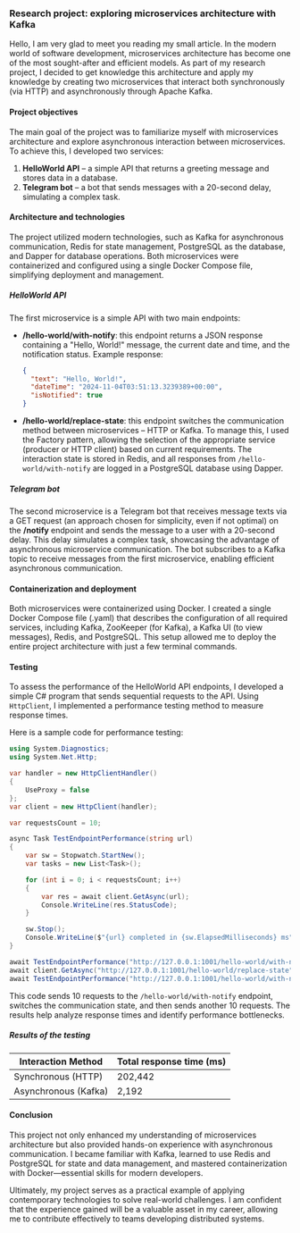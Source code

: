 ﻿### Research project: exploring microservices architecture with Kafka

Hello, I am very glad to meet you reading my small article. In the modern world of software development, microservices architecture has become one of the most sought-after and efficient models. As part of my research project, I decided to get knowledge this architecture and apply my knowledge by creating two microservices that interact both synchronously (via HTTP) and asynchronously through Apache Kafka.

#### Project objectives

The main goal of the project was to familiarize myself with microservices architecture and explore asynchronous interaction between microservices. To achieve this, I developed two services:

1. **HelloWorld API** – a simple API that returns a greeting message and stores data in a database.
2. **Telegram bot** – a bot that sends messages with a 20-second delay, simulating a complex task.

#### Architecture and technologies

The project utilized modern technologies, such as Kafka for asynchronous communication, Redis for state management, PostgreSQL as the database, and Dapper for database operations. Both microservices were containerized and configured using a single Docker Compose file, simplifying deployment and management.

##### HelloWorld API

The first microservice is a simple API with two main endpoints:

- **/hello-world/with-notify**: this endpoint returns a JSON response containing a "Hello, World!" message, the current date and time, and the notification status. Example response:

  ```json
  {
    "text": "Hello, World!",
    "dateTime": "2024-11-04T03:51:13.3239389+00:00",
    "isNotified": true
  }
  ```

- **/hello-world/replace-state**: this endpoint switches the communication method between microservices – HTTP or Kafka. To manage this, I used the Factory pattern, allowing the selection of the appropriate service (producer or HTTP client) based on current requirements. The interaction state is stored in Redis, and all responses from `/hello-world/with-notify` are logged in a PostgreSQL database using Dapper.

##### Telegram bot

The second microservice is a Telegram bot that receives message texts via a GET request (an approach chosen for simplicity, even if not optimal) on the **/notify** endpoint and sends the message to a user with a 20-second delay. This delay simulates a complex task, showcasing the advantage of asynchronous microservice communication. The bot subscribes to a Kafka topic to receive messages from the first microservice, enabling efficient asynchronous communication.

#### Containerization and deployment

Both microservices were containerized using Docker. I created a single Docker Compose file (.yaml) that describes the configuration of all required services, including Kafka, ZooKeeper (for Kafka), a Kafka UI (to view messages), Redis, and PostgreSQL. This setup allowed me to deploy the entire project architecture with just a few terminal commands.

#### Testing

To assess the performance of the HelloWorld API endpoints, I developed a simple C# program that sends sequential requests to the API. Using `HttpClient`, I implemented a performance testing method to measure response times.

Here is a sample code for performance testing:

```csharp
using System.Diagnostics;
using System.Net.Http;

var handler = new HttpClientHandler()
{
    UseProxy = false
};
var client = new HttpClient(handler);

var requestsCount = 10;

async Task TestEndpointPerformance(string url)
{
    var sw = Stopwatch.StartNew();
    var tasks = new List<Task>();

    for (int i = 0; i < requestsCount; i++)
    {
        var res = await client.GetAsync(url);
        Console.WriteLine(res.StatusCode);
    }

    sw.Stop();
    Console.WriteLine($"{url} completed in {sw.ElapsedMilliseconds} ms");
}

await TestEndpointPerformance("http://127.0.0.1:1001/hello-world/with-notify");
await client.GetAsync("http://127.0.0.1:1001/hello-world/replace-state");
await TestEndpointPerformance("http://127.0.0.1:1001/hello-world/with-notify");
```

This code sends 10 requests to the `/hello-world/with-notify` endpoint, switches the communication state, and then sends another 10 requests. The results help analyze response times and identify performance bottlenecks.

##### Results of the testing

| Interaction Method | Total response time (ms) |
|---------------------|--------------------------|
| Synchronous (HTTP)  | 202,442                  |
| Asynchronous (Kafka)| 2,192                    |

#### Conclusion

This project not only enhanced my understanding of microservices architecture but also provided hands-on experience with asynchronous communication. I became familiar with Kafka, learned to use Redis and PostgreSQL for state and data management, and mastered containerization with Docker—essential skills for modern developers.

Ultimately, my project serves as a practical example of applying contemporary technologies to solve real-world challenges. I am confident that the experience gained will be a valuable asset in my career, allowing me to contribute effectively to teams developing distributed systems.
